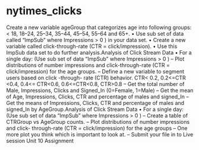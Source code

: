 # nytimes_clicks
Create a new variable ageGroup that categorizes age into following groups: &lt; 18, 18–24, 25–34, 35–44, 45–54, 55–64 and 65+. • Use sub set of data called “ImpSub” where Impressions > 0 ) in your data set. • Create a new variable called click-through-rate (CTR = click/impression). • Use this ImpSub data set to do further analysis.Analysis of Click Stream Data • For a single day: (Use sub set of data “ImpSub” where Impressions > 0 ) – Plot distributions of number impressions and click-through-rate (CTR = click/impression) for the age groups. – Define a new variable to segment users based on click -through- rate (CTR) behavior. CTR&lt; 0.2, 0.2&lt;=CTR &lt;0.4, 0.4&lt;= CTR&lt;0.6, 0.6&lt;=CTR&lt;0.8, CTR>0.8 – Get the total number of Male, Impressions, Clicks and Signed_In (0=Female, 1=Male) – Get the mean of Age, Impressions, Clicks, CTR and percentage of males and signed_In – Get the means of Impressions, Clicks, CTR and percentage of males and signed_In by AgeGroup.Analysis of Click Stream Data • For a single day: (Use sub set of data “ImpSub” where Impressions > 0 ) – Create a table of CTRGroup vs AgeGroup counts. – Plot distributions of number impressions and click- through-rate (CTR = click/impression) for the age groups – One more plot you think which is important to look at. – Submit your file in to Live session Unit 10 Assignment
